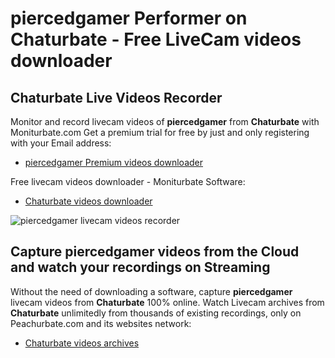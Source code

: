 # piercedgamer Performer on Chaturbate - Free LiveCam videos downloader

## Chaturbate Live Videos Recorder

Monitor and record livecam videos of **piercedgamer** from **Chaturbate** with Moniturbate.com
Get a premium trial for free by just and only registering with your Email address:
* [piercedgamer Premium videos downloader](https://moniturbate.com/request-demo-licence-key.html)

Free livecam videos downloader - Moniturbate Software:
* [Chaturbate videos downloader](https://moniturbate.com/moniturbate-download-software.html)

![piercedgamer livecam videos recorder](https://peachurnet.com/templates/moniturbate-software.png)


## Capture piercedgamer videos from the Cloud and watch your recordings on Streaming

Without the need of downloading a software, capture **piercedgamer** livecam videos from **Chaturbate** 100% online.
Watch Livecam archives from **Chaturbate** unlimitedly from thousands of existing recordings, only on Peachurbate.com and its websites network:
* [Chaturbate videos archives](https://peachurnet.com/)
